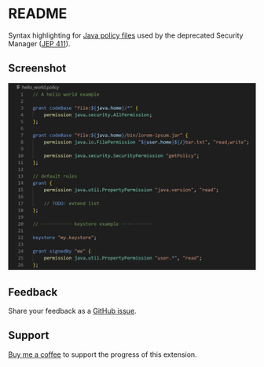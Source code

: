 # README

Syntax highlighting for [Java policy files](https://docs.oracle.com/javase/7/docs/technotes/guides/security/PolicyFiles.html) used by the deprecated Security Manager ([JEP 411](https://openjdk.org/jeps/411)).

## Screenshot

![Screenshot](./media/screenshot.png)

## Feedback

Share your feedback as a [GitHub issue](https://github.com/anticultist/vscode-java-policy/issues/new).

## Support

[Buy me a coffee](https://ko-fi.com/anticultist) to support the progress of this extension.
